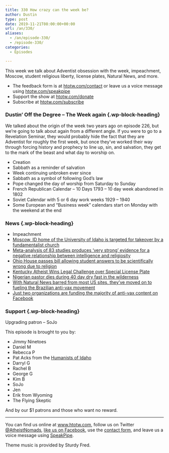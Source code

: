 ```yaml
---
title: 330 How crazy can the week be?
author: Dustin
type: post
date: 2019-11-21T08:00:00+00:00
url: /an/330/
aliases:
  - /an/episode-330/
  - /episode-330/
categories:
  - Episodes

---
```

<div id="buzzsprout-player-10552779"></div><script src="https://www.buzzsprout.com/1983601/10552779-330-how-crazy-can-the-week-be.js?container_id=buzzsprout-player-10552779&player=small" type="text/javascript" charset="utf-8"></script>

This week we talk about Adventist obsession with the week, impeachment, Moscow, student religious liberty, license plates, Natural News, and more.

<!--more-->

 * The feedback form is at [htotw.com/contact](https://htotw.com/contact) or leave us a voice message using <a href="https://htotw.com/speakpipe" target="_blank" rel="noopener noreferrer">htotw.com/speakpipe</a>
 * Support the show at <a href="https://htotw.com/donate" target="_blank" rel="noopener noreferrer">htotw.com/donate</a>
 * Subscribe at <a href="https://htotw.com/subscribe" target="_blank" rel="noopener noreferrer">htotw.com/subscribe</a>

### Dustin&#8217; Off the Degree &#8211; The Week again {.wp-block-heading}

We talked about the origin of the week two years ago on episode 226, but we&#8217;re going to talk about again from a different angle. If you were to go to a Revelation Seminar, they would probably hide the fact that they are Adventist for roughly the first week, but once they&#8217;ve worked their way through forcing history and prophecy to line up, sin, and salvation, they get to the mark of the beast and what day to worship on.

  * Creation
  * Sabbath as a reminder of salvation
  * Week continuing unbroken ever since
  * Sabbath as a symbol of following God&#8217;s law
  * Pope changed the day of worship from Saturday to Sunday
  * French Republican Calendar &#8211; 10 Days 1793 &#8211; 10 day week abandoned in 1802
  * Soviet Calendar with 5 or 6 day work weeks 1929 &#8211; 1940
  * Some European and &#8220;Business week&#8221; calendars start on Monday with the weekend at the end

### News {.wp-block-heading}

  * Impeachment
  * [Moscow, ID home of the University of Idaho is targeted for takeover by a fundamentalist church][1]
  * [Meta-analysis of 83 studies produces &#8216;very strong&#8217; evidence for a negative relationship between intelligence and religiosity][2]
  * [Ohio House passes bill allowing student answers to be scientifically wrong due to religion][3]
  * [Kentucky Atheist Wins Legal Challenge over Special License Plate][4]
  * [Nigerian pastor dies during 40 day dry fast in the wilderness][5]
  * [With Natural News barred from most US sites, they&#8217;ve moved on to fueling the Brazilian anti-vax movement][6]
  * [Just two organizations are funding the majority of anti-vax content on Facebook][7]

### Support {.wp-block-heading}

Upgrading patron &#8211; SoJo

This episode is brought to you by:

  * Jimmy Ninetoes
  * Daniel M
  * Rebecca P
  * Pat Acks from the <a href="https://www.humanistsofidaho.org" target="_blank" rel="noopener noreferrer">Humanists of Idaho</a>
  * Darryl G
  * Rachel B
  * George G
  * Kim B
  * SoJo
  * Jen
  * Erik from Wyoming
  * The Flying Skeptic

And by our $1 patrons and those who want no reward.

<hr class="wp-block-separator" />

You can find us online at <a href="https://www.htotw.com/" target="_blank" rel="noopener noreferrer">www.htotw.com</a>, follow us on Twitter <a href="https://htotw.com/twitter" target="_blank" rel="noopener noreferrer">@AtheistNomads</a>, <a href="https://htotw.com/facebook" target="_blank" rel="noopener noreferrer">like us on Facebook</a>, use the [contact form](https://htotw.com/contact), and leave us a voice message using <a href="https://htotw.com/speakpipe" target="_blank" rel="noopener noreferrer">SpeakPipe</a>.

Theme music is provided by Sturdy Fred.

 [1]: https://www.au.org/blogs/moscow-idaho-takeover
 [2]: https://www.psypost.org/2019/11/meta-analysis-of-83-studies-produces-very-strong-evidence-for-a-negative-relationship-between-intelligence-and-religiosity-54897
 [3]: https://local12.com/news/local/ohio-house-passes-bill-allowing-student-answers-to-be-scientifically-wrong-due-to-religion
 [4]: https://www.wkyufm.org/post/kentucky-atheist-wins-legal-challenge-over-special-license-plate
 [5]: https://kikiotolu.com/nigerian-pastor-dies-after-embarking-on-40-days-dry-fasting/
 [6]: https://www.vice.com/en_us/article/59n83k/the-us-is-exporting-viral-anti-vaxxer-content-to-brazil
 [7]: https://www.theguardian.com/technology/2019/nov/13/majority-antivaxx-vaccine-ads-facebook-funded-by-two-organizations-study